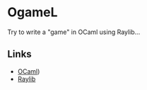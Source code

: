 # OgameL

Try to write a "game" in OCaml using Raylib...

## Links

- [OCaml](https://ocaml.org/))
- [Raylib](https://www.raylib.com/)
